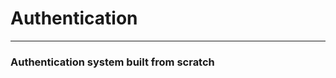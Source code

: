 # Authentication
-----------------------------------------------------------
<h3>Authentication system built from scratch</h3>
